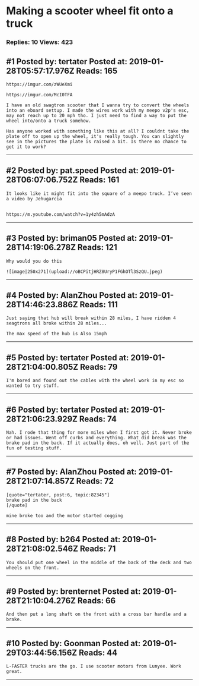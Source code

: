 # Making a scooter wheel fit onto a truck

### Replies: 10 Views: 423

## \#1 Posted by: tertater Posted at: 2019-01-28T05:57:17.976Z Reads: 165

```
https://imgur.com/zWUeXmi  

https://imgur.com/McI0TFA

I have an old swagtron scooter that I wanna try to convert the wheels into an eboard settup. I made the wires work with my meepo v2p's esc, may not reach up to 20 mph tho. I just need to find a way to put the wheel into/onto a truck somehow. 

Has anyone worked with something like this at all? I couldnt take the plate off to open up the wheel, it's really tough. You can slightly see in the pictures the plate is raised a bit. Is there no chance to get it to work?
```

---
## \#2 Posted by: pat.speed Posted at: 2019-01-28T06:07:06.752Z Reads: 161

```
It looks like it might fit into the square of a meepo truck. I’ve seen a video by Jehugarcia 


https://m.youtube.com/watch?v=1y4zh5mAdzA
```

---
## \#3 Posted by: briman05 Posted at: 2019-01-28T14:19:06.278Z Reads: 121

```
Why would you do this

![image|250x271](upload://oBCPitjHRZ8UryP1FGhOTl3SzQU.jpeg)
```

---
## \#4 Posted by: AlanZhou Posted at: 2019-01-28T14:46:23.886Z Reads: 111

```
Just saying that hub will break within 28 miles, I have ridden 4 seagtrons all broke within 28 miles...

The max speed of the hub is Also 15mph
```

---
## \#5 Posted by: tertater Posted at: 2019-01-28T21:04:00.805Z Reads: 79

```
I'm bored and found out the cables with the wheel work in my esc so wanted to try stuff.
```

---
## \#6 Posted by: tertater Posted at: 2019-01-28T21:06:23.929Z Reads: 74

```
Nah. I rode that thing for more miles when I first got it. Never broke or had issues. Went off curbs and everything. What did break was the brake pad in the back. If it actually does, oh well. Just part of the fun of testing stuff.
```

---
## \#7 Posted by: AlanZhou Posted at: 2019-01-28T21:07:14.857Z Reads: 72

```
[quote="tertater, post:6, topic:82345"]
brake pad in the back
[/quote]

mine broke too and the motor started cogging
```

---
## \#8 Posted by: b264 Posted at: 2019-01-28T21:08:02.546Z Reads: 71

```
You should put one wheel in the middle of the back of the deck and two wheels on the front.
```

---
## \#9 Posted by: brenternet Posted at: 2019-01-28T21:10:04.276Z Reads: 66

```
And then put a long shaft on the front with a cross bar handle and a brake.
```

---
## \#10 Posted by: Goonman Posted at: 2019-01-29T03:44:56.156Z Reads: 44

```
L-FASTER trucks are the go. I use scooter motors from Lunyee. Work great.
```

---
